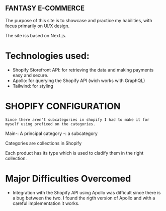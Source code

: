 ## FANTASY E-COMMERCE

The purpose of this site is to showcase and practice my habilities, with focus primarily on UI/X design.

The site iss based on Next.js.

# Technologies used:

- Shopify Storefront API: for retrieving the data and making payments easy and secure.
- Apollo: for querying the Shopify API (wich works with GraphQL)
- Tailwind: for styling

# SHOPIFY CONFIGURATION

    Since there aren't subcategories in shopify I had to make it for myself using prefixed on the categories.

Main-<category>: A principal category
<Category>-<subcategory>: a subcategory

Categories are collections in Shopify

Each product has its type which is used to cladify them in the right collection.

# Major Difficulties Overcomed

- Integration with the Shopify API using Apollo was difficult since there is a bug between the two. I found the rigth version of Apollo and with a careful implementation it works.
